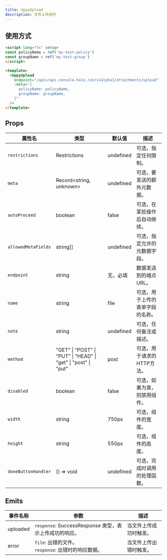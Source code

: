 ```yaml
---
title: UppyUpload
description: 文件上传组件
---
```


## 使用方式

```html
<script lang="ts" setup>
const policyName = ref('my-test-policy')
const groupName = ref('my-test-group')
</script>

<template>
  <UppyUpload
    endpoint="/apis/api.console.halo.run/v1alpha1/attachments/upload"
    :meta="{
      policyName: policyName,
      groupName: groupName,
    }"
  />
</template>
```

## Props

| 属性名              | 类型                                                           | 默认值    | 描述                           |
|---------------------|----------------------------------------------------------------|-----------|------------------------------|
| `restrictions`      | Restrictions                                                   | undefined | 可选，指定任何限制。             |
| `meta`              | Record\<string, unknown\>                                        | undefined | 可选，要发送的额外元数据。       |
| `autoProceed`       | boolean                                                        | false     | 可选，在某些操作后自动继续。     |
| `allowedMetaFields` | string[]                                                       | undefined | 可选，指定允许的元数据字段。     |
| `endpoint`          | string                                                         | 无，必填   | 数据发送到的端点URL。           |
| `name`              | string                                                         | file      | 可选，用于上传的表单字段的名称。 |
| `note`              | string                                                         | undefined | 可选，任何备注或描述。           |
| `method`            | "GET" \| "POST" \| "PUT" \| "HEAD" \| "get" \| "post" \| "put" | post      | 可选，用于请求的HTTP方法。       |
| `disabled`          | boolean                                                        | false     | 可选，如果为真，则禁用组件。      |
| `width`             | string                                                         | 750px     | 可选，组件的宽度。               |
| `height`            | string                                                         | 550px     | 可选，组件的高度。               |
| `doneButtonHandler` | () => void                                                     | undefined | 可选，完成时调用的处理函数。     |

## Emits

| 事件名称 | 参数                                                   | 描述                  |
|----------|------------------------------------------------------|---------------------|
| uploaded | `response`: SuccessResponse 类型，表示上传成功的响应。   | 当文件上传成功时触发。 |
| error    | `file`: 出错的文件。<br />`response`: 出错时的响应数据。 | 当文件上传出错时触发。 |
